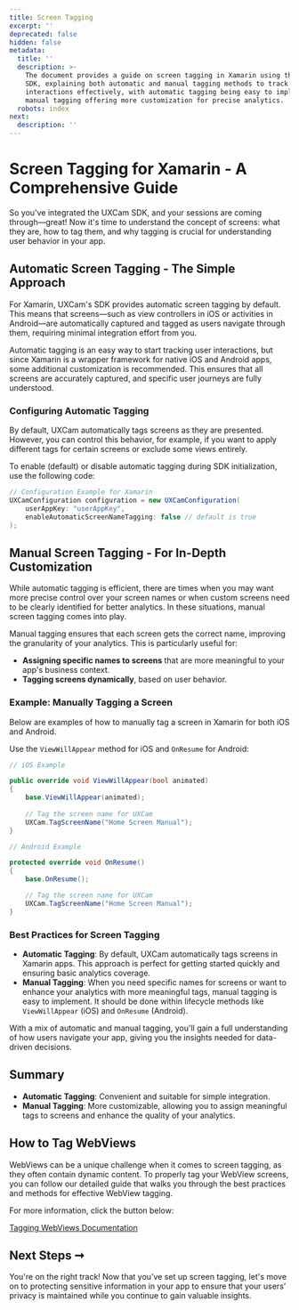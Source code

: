 ```yaml
---
title: Screen Tagging
excerpt: ''
deprecated: false
hidden: false
metadata:
  title: ''
  description: >-
    The document provides a guide on screen tagging in Xamarin using the UXCam
    SDK, explaining both automatic and manual tagging methods to track user
    interactions effectively, with automatic tagging being easy to implement and
    manual tagging offering more customization for precise analytics.
  robots: index
next:
  description: ''
---
```

# Screen Tagging for Xamarin - A Comprehensive Guide

So you've integrated the UXCam SDK, and your sessions are coming through—great! Now it's time to understand the concept of screens: what they are, how to tag them, and why tagging is crucial for understanding user behavior in your app.

## Automatic Screen Tagging - The Simple Approach

For Xamarin, UXCam's SDK provides automatic screen tagging by default. This means that screens—such as view controllers in iOS or activities in Android—are automatically captured and tagged as users navigate through them, requiring minimal integration effort from you.

Automatic tagging is an easy way to start tracking user interactions, but since Xamarin is a wrapper framework for native iOS and Android apps, some additional customization is recommended. This ensures that all screens are accurately captured, and specific user journeys are fully understood.

### Configuring Automatic Tagging

By default, UXCam automatically tags screens as they are presented. However, you can control this behavior, for example, if you want to apply different tags for certain screens or exclude some views entirely.

To enable (default) or disable automatic tagging during SDK initialization, use the following code:

```csharp Xamarin
// Configuration Example for Xamarin
UXCamConfiguration configuration = new UXCamConfiguration(
    userAppKey: "userAppKey",
    enableAutomaticScreenNameTagging: false // default is true
);
```

## Manual Screen Tagging - For In-Depth Customization

While automatic tagging is efficient, there are times when you may want more precise control over your screen names or when custom screens need to be clearly identified for better analytics. In these situations, manual screen tagging comes into play.

Manual tagging ensures that each screen gets the correct name, improving the granularity of your analytics. This is particularly useful for:

* **Assigning specific names to screens** that are more meaningful to your app's business context.
* **Tagging screens dynamically**, based on user behavior.

### Example: Manually Tagging a Screen

Below are examples of how to manually tag a screen in Xamarin for both iOS and Android. 

Use the `ViewWillAppear` method for iOS and `OnResume` for Android:

```csharp Xamarin
// iOS Example

public override void ViewWillAppear(bool animated)
{
    base.ViewWillAppear(animated);
    
    // Tag the screen name for UXCam
    UXCam.TagScreenName("Home Screen Manual");
}

// Android Example

protected override void OnResume()
{
    base.OnResume();

    // Tag the screen name for UXCam
    UXCam.TagScreenName("Home Screen Manual");
}
```

### Best Practices for Screen Tagging

* **Automatic Tagging**: By default, UXCam automatically tags screens in Xamarin apps. This approach is perfect for getting started quickly and ensuring basic analytics coverage.
* **Manual Tagging**: When you need specific names for screens or want to enhance your analytics with more meaningful tags, manual tagging is easy to implement. It should be done within lifecycle methods like `ViewWillAppear` (iOS) and `OnResume` (Android).

With a mix of automatic and manual tagging, you'll gain a full understanding of how users navigate your app, giving you the insights needed for data-driven decisions.

## Summary

* **Automatic Tagging**: Convenient and suitable for simple integration.
* **Manual Tagging**: More customizable, allowing you to assign meaningful tags to screens and enhance the quality of your analytics.

## How to Tag WebViews

WebViews can be a unique challenge when it comes to screen tagging, as they often contain dynamic content. To properly tag your WebView screens, you can follow our detailed guide that walks you through the best practices and methods for effective WebView tagging.

For more information, click the button below:

[Tagging WebViews Documentation](/docs/web-view-tagging)

## Next Steps ➞

You're on the right track! Now that you’ve set up screen tagging, let's move on to protecting sensitive information in your app to ensure that your users’ privacy is maintained while you continue to gain valuable insights.
